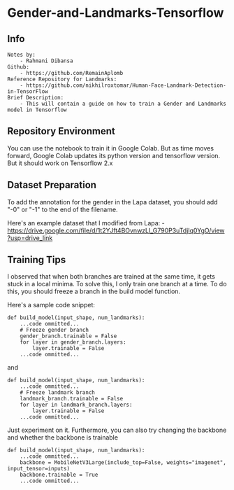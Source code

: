 # Gender-and-Landmarks-Tensorflow
## Info
    Notes by: 
        - Rahmani Dibansa
    Github: 
        - https://github.com/RemainAplomb
    Reference Repository for Landmarks:
        - https://github.com/nikhilroxtomar/Human-Face-Landmark-Detection-in-TensorFlow
    Brief Description:
        - This will contain a guide on how to train a Gender and Landmarks model in Tensorflow


## Repository Environment
You can use the notebook to train it in Google Colab. But as time moves forward, Google Colab
updates its python version and tensorflow version. But it should work on Tensorflow 2.x

## Dataset Preparation
To add the annotation for the gender in the Lapa dataset, you should add "-0" or "-1" to
the end of the filename.

Here's an example dataset that I modified from Lapa:
    - https://drive.google.com/file/d/1t2YJft4BOvnwzLl_G790P3uTdjIq0YgO/view?usp=drive_link

## Training Tips
I observed that when both branches are trained at the same time, it gets stuck in a local minima.
To solve this, I only train one branch at a time. To do this, you should freeze a branch in
the build model function.

Here's a sample code snippet:
```
def build_model(input_shape, num_landmarks):
    ...code ommitted...
    # Freeze gender branch
    gender_branch.trainable = False
    for layer in gender_branch.layers:
        layer.trainable = False
    ...code ommitted...
```
and 
```
def build_model(input_shape, num_landmarks):
    ...code ommitted...
    # Freeze landmark branch
    landmark_branch.trainable = False
    for layer in landmark_branch.layers:
        layer.trainable = False
    ...code ommitted...
```

Just experiment on it. Furthermore, you can also try changing the backbone
and whether the backbone is trainable
```
def build_model(input_shape, num_landmarks):
    ...code ommitted...
    backbone = MobileNetV3Large(include_top=False, weights="imagenet", input_tensor=inputs)
    backbone.trainable = True
    ...code ommitted...
```

